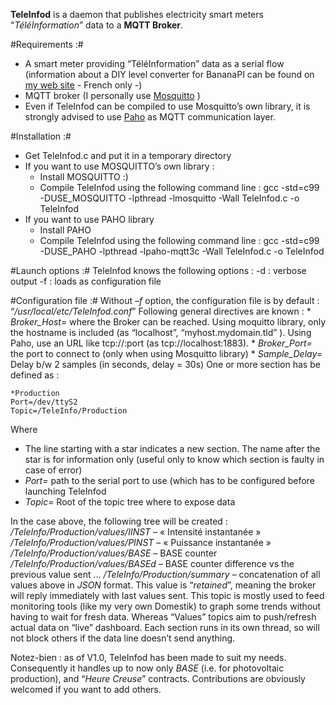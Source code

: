 **TeleInfod** is a daemon that publishes electricity smart meters “*TéléInformation*” data to a **MQTT Broker**.

#Requirements :#
* A smart meter providing “TéléInformation” data as a serial flow (information about a DIY level converter for BananaPI can be found on [my web site](http://destroyedlolo.info/BananaPI/TeleInformation/) - French only -)
* MQTT broker (I personally use [Mosquitto](http://mosquitto.org/) )
* Even if TeleInfod can be compiled to use Mosquitto’s own library, it is strongly advised to use [Paho](http://eclipse.org/paho/) as MQTT communication layer.

#Installation :#
* Get TeleInfod.c and put it in a temporary directory
* If you want to use MOSQUITTO’s own library :
	* Install MOSQUITTO :)
	* Compile TeleInfod using the following command line :
    gcc -std=c99 -DUSE_MOSQUITTO -lpthread -lmosquitto -Wall TeleInfod.c -o TeleInfod
* If you want to use  PAHO library
	* Install PAHO
	* Compile TeleInfod using the following command line :
    gcc -std=c99 -DUSE_PAHO -lpthread -lpaho-mqtt3c -Wall TeleInfod.c -o TeleInfod

#Launch options :#
TeleInfod knows the following options :
	-d : verbose output
	-f<file> : loads <file> as configuration file

#Configuration file :#
Without *–f* option, the configuration file is by default : “*/usr/local/etc/TeleInfod.conf*”
Following general directives are known :
	* *Broker_Host=* where the Broker can be reached. Using moquitto library, only the hostname is included (as “localhost”, “myhost.mydomain.tld” ). Using Paho, use an URL like tcp://<hostname>:port (as tcp://localhost:1883).
	* *Broker_Port=* the port to connect to (only when using Mosquitto library)
	* *Sample_Delay=* Delay b/w 2 samples (in seconds, delay = 30s)
One or more section has be defined as :

    *Production
    Port=/dev/ttyS2
    Topic=/TeleInfo/Production

Where
* The line starting with a star indicates a new section. The name after the star is for information only (useful only to know which section is faulty in case of error)
* *Port=* path to the serial port to use (which has to be configured before launching TeleInfod
* *Topic=* Root of the topic tree where to expose data

In the case above, the following tree will be created :
	*/TeleInfo/Production/values/IINST* – « Intensité instantanée »
	*/TeleInfo/Production/values/PINST* – « Puissance instantanée »
	*/TeleInfo/Production/values/BASE* – BASE counter
	*/TeleInfo/Production/values/BASEd* – BASE counter difference vs the previous value sent
…
	*/TeleInfo/Production/summary* – concatenation of all values above in *JSON* format. This value is “*retained*”, meaning the broker will reply immediately with last values sent. This topic is mostly used to feed monitoring tools (like my very own Domestik) to graph some trends without having to wait for fresh data. Whereas “Values” topics aim to push/refresh actual data on “live” dashboard.
Each section runs in its own thread, so will not block others if the data line doesn’t send anything.

Notez-bien : as of V1.0, TeleInfod has been made to suit my needs. Consequently it handles up to now only *BASE* (i.e. for photovoltaic production), and “*Heure Creuse*” contracts. Contributions are obviously welcomed if you want to add others.
